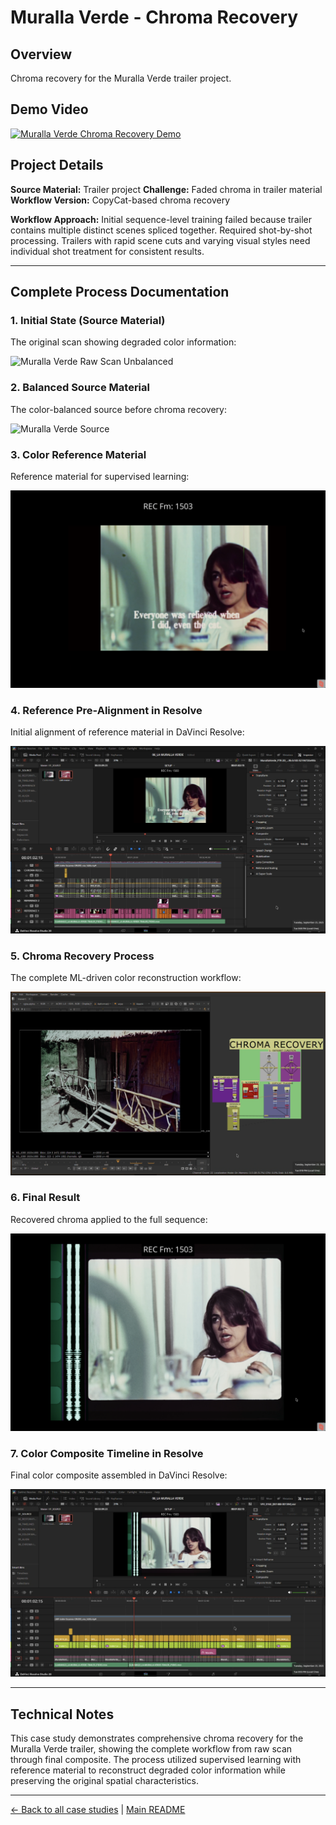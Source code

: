 # Muralla Verde - Chroma Recovery

## Overview
Chroma recovery for the Muralla Verde trailer project.

## Demo Video

[![Muralla Verde Chroma Recovery Demo](https://img.youtube.com/vi/RAKMxUw78gE/0.jpg)](https://www.youtube.com/watch?v=RAKMxUw78gE)

## Project Details
**Source Material:** Trailer project
**Challenge:** Faded chroma in trailer material
**Workflow Version:** CopyCat-based chroma recovery

**Workflow Approach:** Initial sequence-level training failed because trailer contains multiple distinct scenes spliced together. Required shot-by-shot processing. Trailers with rapid scene cuts and varying visual styles need individual shot treatment for consistent results.

---

## Complete Process Documentation

### 1. Initial State (Source Material)
The original scan showing degraded color information:

![Muralla Verde Raw Scan Unbalanced](../images/MURALLA%20RAW%20SCAN%20UNBALANCED.png)

### 2. Balanced Source Material
The color-balanced source before chroma recovery:

![Muralla Verde Source](../images/MURALLA%20VERDE%20SOURCE.png)

### 3. Color Reference Material
Reference material for supervised learning:

![Muralla Verde Color Reference](../images/MURALLA%20VERDE%20COLOR%20REFERENCE.png)

### 4. Reference Pre-Alignment in Resolve
Initial alignment of reference material in DaVinci Resolve:

![Muralla Verde Reference Pre Alignment Timeline Resolve](../images/MURALLA%20VERDE%20REFERENCE%20PRE%20ALIGNMENT%20TIMELINE%20RESOLVE%20CROPPED.png)

### 5. Chroma Recovery Process
The complete ML-driven color reconstruction workflow:

![Muralla Verde Chroma Recovery Script Full Overview](../images/MURALLA%20VERDE%20CHROMA%20RECOVERY%20SCRIPT%20FULL%20OVERVIEW%20cropped.png)

### 6. Final Result
Recovered chroma applied to the full sequence:

![Muralla Verde Chroma Recovery Output](../images/MURALLA%20VERDE%20CHROMA%20RECOVERY%20OUTPUT.png)

### 7. Color Composite Timeline in Resolve
Final color composite assembled in DaVinci Resolve:

![Muralla Verde Color Composite Timeline Resolve](../images/MURALLA%20VERDE%20COLOR%20COMPOSITE%20TIMELINE%20RESOLVE%20CROPPED.png)

---

## Technical Notes

This case study demonstrates comprehensive chroma recovery for the Muralla Verde trailer, showing the complete workflow from raw scan through final composite. The process utilized supervised learning with reference material to reconstruct degraded color information while preserving the original spatial characteristics.

---

[← Back to all case studies](https://github.com/fabiocolor/nuke-chroma-recovery-template/blob/main/docs/case-studies.md) | [Main README](https://github.com/fabiocolor/nuke-chroma-recovery-template/blob/main/README.md)
